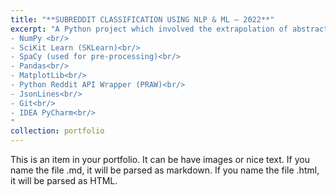```yaml
---
title: "**SUBREDDIT CLASSIFICATION USING NLP & ML — 2022**"
excerpt: "A Python project which involved the extrapolation of abstract ML data-models from thousands of comments in user-specified lists of \"sub-reddits\" (forums on Reddit.com), after which the user would be prompted to enter a piece of text never before seen to the algorithm. This piece of text would be assed by the various data-models generated earlier, predicting the best-fitting \"subreddit\" depending on the content of the text.<br/><img src='/images/venn_diag_1.png'><br/>Main technologies used:<br/>
- NumPy <br/>
- SciKit Learn (SKLearn)<br/>
- SpaCy (used for pre-processing)<br/>
- Pandas<br/>
- MatplotLib<br/>
- Python Reddit API Wrapper (PRAW)<br/>
- JsonLines<br/>
- Git<br/>
- IDEA PyCharm<br/>
"
collection: portfolio
---
```


This is an item in your portfolio. It can be have images or nice text. If you name the file .md, it will be parsed as markdown. If you name the file .html, it will be parsed as HTML. 